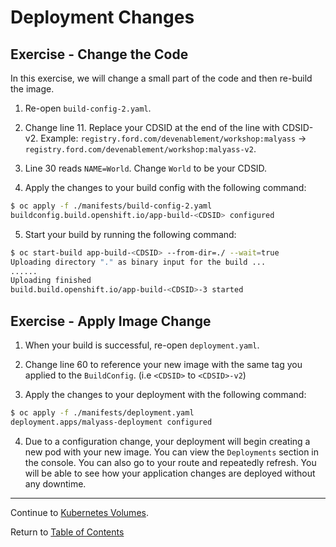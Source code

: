 # Deployment Changes

## Exercise - Change the Code

In this exercise, we will change a small part of the code and then re-build the image.

1. Re-open `build-config-2.yaml`.

2. Change line 11. Replace your CDSID at the end of the line with CDSID-v2. Example: `registry.ford.com/devenablement/workshop:malyass` → `registry.ford.com/devenablement/workshop:malyass-v2`.

3. Line 30 reads `NAME=World`. Change `World` to be your CDSID.

4. Apply the changes to your build config with the following command:

```bash
$ oc apply -f ./manifests/build-config-2.yaml
buildconfig.build.openshift.io/app-build-<CDSID> configured
```

5. Start your build by running the following command:

```bash
$ oc start-build app-build-<CDSID> --from-dir=./ --wait=true
Uploading directory "." as binary input for the build ...
......
Uploading finished
build.build.openshift.io/app-build-<CDSID>-3 started
```

## Exercise - Apply Image Change

1. When your build is successful, re-open `deployment.yaml`.

2. Change line 60 to reference your new image with the same tag you applied to the `BuildConfig`. (i.e `<CDSID>` to `<CDSID>-v2`)

3. Apply the changes to your deployment with the following command:

```bash
$ oc apply -f ./manifests/deployment.yaml
deployment.apps/malyass-deployment configured
```

4. Due to a configuration change, your deployment will begin creating a new pod with your new image. You can view the `Deployments` section in the console. You can also go to your route and repeatedly refresh. You will be able to see how your application changes are deployed without any downtime.

---

Continue to [Kubernetes Volumes](./14-volumesintro.md).

Return to [Table of Contents](../README.md#agenda)
